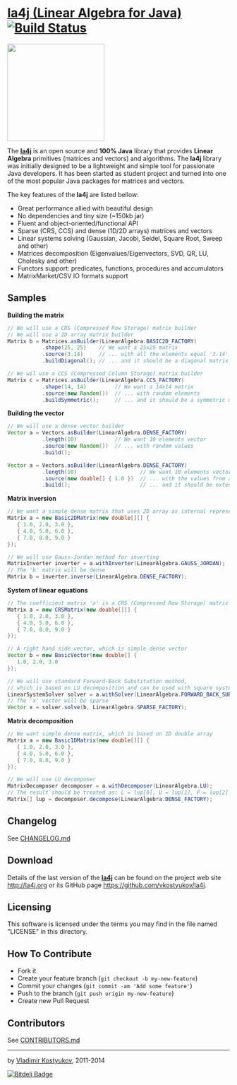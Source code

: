 [la4j (Linear Algebra for Java)](http://la4j.org)  [![Build Status](https://travis-ci.org/vkostyukov/la4j.png?branch=master)](https://travis-ci.org/vkostyukov/la4j)
=============================
<img src="https://raw.github.com/vkostyukov/la4j/master/la4j-logo.png" width="220px" />

The [**la4j**](http://la4j.org) is an open source and **100% Java** library
that provides **Linear Algebra** primitives (matrices and vectors) and algorithms. The **la4j** library was initially
designed to be a lightweight and simple tool for passionate Java developers. It has been started as student project
and turned into one of the most popular Java packages for matrices and vectors.

The key features of the **la4j** are listed bellow:

* Great performance allied with beautiful design
* No dependencies and tiny size (~150kb jar)
* Fluent and object-oriented/functional API
* Sparse (CRS, CCS) and dense (1D/2D arrays) matrices and vectors
* Linear systems solving (Gaussian, Jacobi, Seidel, Square Root, Sweep and other)
* Matrices decomposition (Eigenvalues/Eigenvectors, SVD, QR, LU, Cholesky and other)
* Functors support: predicates, functions, procedures and accumulators
* MatrixMarket/CSV IO formats support


Samples
-------
**Building the matrix**
```java
// We will use a CRS (Compressed Row Storage) matrix builder
// We will use a 2D array matrix builder
Matrix b = Matrices.asBuilder(LinearAlgebra.BASIC2D_FACTORY)
           .shape(25, 25)    // We want a 25x25 matrix
           .source(3.14)     // ... with all the elements equal '3.14'
           .buildDiagonal(); // ... and it should be a diagonal matrix

// We wil use a CCS (Compressed Column Storage) matrix builder
Matrix c = Matrices.asBuilder(LinearAlgebra.CCS_FACTORY)
           .shape(14, 14)         // We want a 14x14 matrix
           .source(new Random())  // ... with random elements
           .buildSymmetric();     // ... and it should be a symmetric matrix
```

**Building the vector**
```java
// We will use a dense vector builder
Vector a = Vectors.asBuilder(LinearAlgebra.DENSE_FACTORY)
           .length(10)            // We want 10 elements vector
           .source(new Random())  // ... with random values
           .build();

Vector a = Vectors.asBuilder(LinearAlgebra.DENSE_FACTORY)
           .length(10)                    // We want 10 elements vector
           .source(new double[] { 1.0 })  // ... with the values from an array
           .build();                      // ... and it should be extended to a requested size
```

**Matrix inversion**
```java
// We want a simple dense matrix that uses 2D array as internal representation
Matrix a = new Basic2DMatrix(new double[][] {
   { 1.0, 2.0, 3.0 },
   { 4.0, 5.0, 6.0 },
   { 7.0, 8.0, 9.0 }
});

// We will use Gauss-Jordan method for inverting
MatrixInverter inverter = a.withInverter(LinearAlgebra.GAUSS_JORDAN);
// The 'b' matrix will be dense
Matrix b = inverter.inverse(LinearAlgebra.DENSE_FACTORY);
```
**System of linear equations**
```java
// The coefficient matrix 'a' is a CRS (Compressed Row Storage) matrix
Matrix a = new CRSMatrix(new double[][] {
   { 1.0, 2.0, 3.0 },
   { 4.0, 5.0, 6.0 },
   { 7.0, 8.0, 9.0 }
});

// A right hand side vector, which is simple dense vector
Vector b = new BasicVector(new double[] {
   1.0, 2.0, 3.0
});

// We will use standard Forward-Back Substitution method,
// which is based on LU decomposition and can be used with square systems
LinearSystemSolver solver = a.withSolver(LinearAlgebra.FORWARD_BACK_SUBSTITUTION);
// The 'x' vector will be sparse
Vector x = solver.solve(b, LinearAlgebra.SPARSE_FACTORY);
```
**Matrix decomposition**
```java
// We want simple dense matrix, which is based on 1D double array
Matrix a = new Basic1DMatrix(new double[][] {
   { 1.0, 2.0, 3.0 },
   { 4.0, 5.0, 6.0 },
   { 7.0, 8.0, 9.0 }
});

// We will use LU decomposer
MatrixDecomposer decomposer = a.withDecomposer(LinearAlgebra.LU);
// The result should be treated as: L = lup[0], U = lup[1], P = lup[2]
Matrix[] lup = decomposer.decompose(LinearAlgebra.DENSE_FACTORY);
```

Changelog
------------

See [CHANGELOG.md](https://github.com/vkostyukov/la4j/blob/master/CHANGELOG.md)


Download
--------
 
Details of the last version of the [**la4j**](http://la4j.org) can be found on the
project web site <http://la4j.org> or its GitHub page <https://github.com/vkostyukov/la4j>.


Licensing
---------
 
This software is licensed under the terms you may find in the file 
named "LICENSE" in this directory.

How To Contribute
-----------------

- Fork it
- Create your feature branch (`git checkout -b my-new-feature`)
- Commit your changes (`git commit -am 'Add some feature'`)
- Push to the branch (`git push origin my-new-feature`)
- Create new Pull Request
 
 
Contributors
------------

See [CONTRIBUTORS.md](https://github.com/vkostyukov/la4j/blob/master/CONTRIBUTORS.md)

----
by [Vladimir Kostyukov](http://vkostyukov.ru), 2011-2014


[![Bitdeli Badge](https://d2weczhvl823v0.cloudfront.net/vkostyukov/la4j/trend.png)](https://bitdeli.com/free "Bitdeli Badge")


